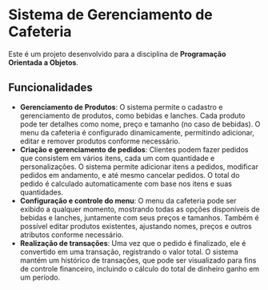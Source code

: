 # Sistema de Gerenciamento de Cafeteria

Este é um projeto desenvolvido para a disciplina de **Programação Orientada a Objetos**.

## Funcionalidades

- **Gerenciamento de Produtos**: O sistema permite o cadastro e gerenciamento de produtos, como bebidas e lanches. Cada produto pode ter detalhes como nome, preço e tamanho (no caso de bebidas). O menu da cafeteria é configurado dinamicamente, permitindo adicionar, editar e remover produtos conforme necessário.
- **Criação e gerenciamento de pedidos**: Clientes podem fazer pedidos que consistem em vários itens, cada um com quantidade e personalizações. O sistema permite adicionar itens a pedidos, modificar pedidos em andamento, e até mesmo cancelar pedidos. O total do pedido é calculado automaticamente com base nos itens e suas quantidades.
- **Configuração e controle do menu**: O menu da cafeteria pode ser exibido a qualquer momento, mostrando todas as opções disponíveis de bebidas e lanches, juntamente com seus preços e tamanhos. Também é possível editar produtos existentes, ajustando nomes, preços e outros atributos conforme necessário.
- **Realização de transações**: Uma vez que o pedido é finalizado, ele é convertido em uma transação, registrando o valor total. O sistema mantém um histórico de transações, que pode ser visualizado para fins de controle financeiro, incluindo o cálculo do total de dinheiro ganho em um período.